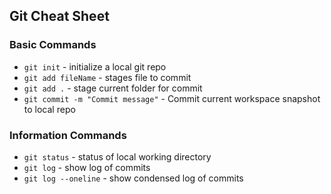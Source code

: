 ## Git Cheat Sheet

### Basic Commands
* `git init` - initialize a local git repo
* `git add fileName` - stages file to commit
* `git add .` - stage current folder for commit
* `git commit -m "Commit message"` - Commit current workspace snapshot to local repo


### Information Commands
* `git status` - status of local working directory
* `git log` - show log of commits
* `git log --oneline` - show condensed log of commits
